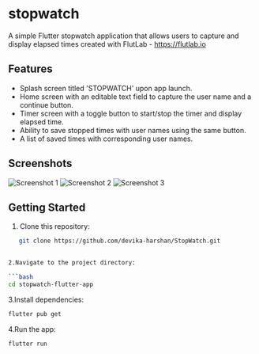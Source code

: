 # stopwatch

A simple Flutter stopwatch application that allows users to capture and display elapsed times created with FlutLab - https://flutlab.io

## Features

- Splash screen titled 'STOPWATCH' upon app launch.
- Home screen with an editable text field to capture the user name and a continue button.
- Timer screen with a toggle button to start/stop the timer and display elapsed time.
- Ability to save stopped times with user names using the same button.
- A list of saved times with corresponding user names.

## Screenshots

![Screenshot 1](screenshots/screenshot1.png)
![Screenshot 2](screenshots/screenshot2.png)
![Screenshot 3](screenshots/screenshot3.png)

## Getting Started

1. Clone this repository:

```bash
   git clone https://github.com/devika-harshan/StopWatch.git
   

2.Navigate to the project directory:

```bash
cd stopwatch-flutter-app
 ```


3.Install dependencies:

```bash
flutter pub get
 ```


4.Run the app:

```bash
flutter run
 ```
